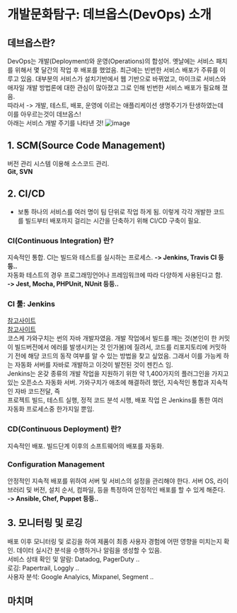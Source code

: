 # 개발문화탐구: 데브옵스(DevOps) 소개
## 데브옵스란?
DevOps는 개발(Deployment)와 운영(Operations)의 합성어. 옛날에는 서비스 패치를 위해서 몇 달간의 작업 후 배포를 
했었음. 최근에는 빈번한 서비스 배포가 주류를 이루고 있음. 대부분의 서비스가 설치기반에서 웹 기반으로 바뀌었고, 
마이크로 서비스와 애자일 개발 방법론에 대한 관심이 많아졌고 그로 인해 빈번한 서비스 배포가 필요해 졌음.  
따라서 -> 개발, 테스트, 배포, 운영에 이르는 애플리케이션 생명주기가 탄생하였는데 이를 아우르는것이 데브옵스!  
아래는 서비스 개발 주기를 나타낸 것!
![image](https://img1.daumcdn.net/thumb/R1280x0/?scode=mtistory&fname=http%3A%2F%2Fcfile5.uf.tistory.com%2Fimage%2F993E96495BC3B6B90ECD25)


## 1. SCM(Source Code Management)
버전 관리 시스템 이용해 소스코드 관리.  
**Git, SVN**

## 2. CI/CD
- 보통 하나의 서비스를 여러 명이 팀 단위로 작업 하게 됨. 이렇게 각각 개발한 코드를 빌드부터 배포까지 걸리는 시간을
단축하기 위해 CI/CD 구축이 필요.  

### CI(Continuous Integration) 란?
지속적인 통합. CI는 빌드와 테스트를 실시하는 프로세스. 
**-> Jenkins, Travis CI 등등..**  
자동화 테스트의 경우 프로그래밍언어나 프레임워크에 따라 다양하게 사용된다고 함.  
**-> Jest, Mocha, PHPUnit, NUnit 등등..**

### CI 툴: Jenkins 
[참고사이트](https://ict-nroo.tistory.com/31)  
[참고사이트](http://www.itworld.co.kr/news/107527)  
코스케 가와구치는 썬의 자바 개발자였음. 개발 작업에서 빌드를 깨는 것(본인이 한 커밋이 빌드버전에서 에러를 발생시키는
것 인가봄)에 질려서, 코드를 리포지토리에 커밋하기 전에 해당 코드의 동작 여부를 알 수 있는 방법을 찾고 싶었음.
그래서 이를 가능케 하는 자동화 서버를 자바로 개발하고 이것이 발전된 것이 젠킨스 임.  
Jenkins는 온갖 종류의 개발 작업을 지원하기 위한 약 1,400가지의 플러그인을 가지고 있는 오픈소스 자동화 서버.
가와구치가 애초에 해결하려 했던, 지속적인 통합과 지속적인 자바 코드전달, 즉  
프로젝트 빌드, 테스트 실행, 정적 코드 분석 시행, 배포 작업 은 Jenkins를 통한 여러 자동화 프로세스중 한가지일 뿐임.

### CD(Continuous Deployment) 란?
지속적인 배포. 빌드단계 이후의 소프트웨어의 배포를 자동화.

### Configuration Management
안정적인 지속적 배포를 위하여 서버 및 서비스의 설정을 관리해야 한다. 서버 OS, 라이브러리 및 버전, 설치 순서, 컴파일, 등을 특정하여 안정적인 배포를 할 수 있게 해준다.   
**-> Ansible, Chef, Puppet 등등..**

## 3. 모니터링 및 로깅
배포 이후 모니터링 및 로깅을 하여 제품이 최종 사용자 경험에 어떤 영향을 미치는지 확인. 데이터 실시간 분석을 수행하거나
알림을 생성할 수 있음.  
서비스 상태 확인 및 알람: Datadog, PagerDuty ..  
로깅: Papertrail, Loggly ..  
사용자 분석: Google Analyics, Mixpanel, Segment ..  

## 마치며

